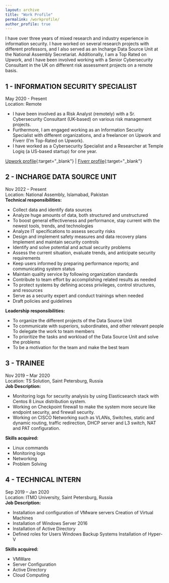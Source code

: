 ```yaml
---
layout: archive
title: "Work Profile"
permalink: /workprofile/
author_profile: true
---
```

I have over three years of mixed research and industry experience in information security. I have worked on several research projects with different professors, and I also served as an Incharge Data Source Unit at the National Assembly Secretariat. Additionally, I am a Top Rated on Upwork, and I have been involved working with a Senior Cybersecurity Consultant in the UK on different risk assessment projects on a remote basis.

1 - INFORMATION SECURITY SPECIALIST
---
May 2020 - Present \
Location: Remote 
- I have been involved as a Risk Analyst (remotely) with a Sr. Cybersecurity Consultant (UK-based) on various risk management projects.
- Furthermore, I am engaged working as an Information Security Specialist with different organizations, and a freelancer on Upwork and Fiverr (I’m Top-Rated on Upwork).
- I have worked as a Cybersecurity Specialist and a Researcher at Temple Logiq (a US-based startup) for one year.

[Upwork profile](https://www.upwork.com/freelancers/mirshahzad){:target="_blank"} |
 [Fiverr profile](https://www.fiverr.com/mirshahzad007){:target="_blank"}


2 - INCHARGE DATA SOURCE UNIT
---
Nov 2022 – Present \
Location: National Assembly, Islamabad, Pakistan\
**Technical responsibilities:**
- Collect data and identify data sources
- Analyze huge amounts of data, both structured and unstructured
- To boost general effectiveness and performance, stay current with the newest tools, trends, and technologies
- Analyze IT specifications to assess security risks
- Design and implement safety measures and data recovery plans Implement and maintain security controls
- Identify and solve potential and actual security problems
- Assess the current situation, evaluate trends, and anticipate security requirements
- Keep users informed by preparing performance reports; and communicating system status
- Maintain quality service by following organization standards
- Contribute to team effort by accomplishing related results as needed
- To protect systems by defining access privileges, control structures, and resources
- Serve as a security expert and conduct trainings when needed
- Draft policies and guidelines

**Leadership responsibilities:**
- To organize the different projects of the Data Source Unit
- To communicate with superiors, subordinates, and other relevant people To delegate the work to team members
- To prioritize the tasks and workload of the Data Source Unit and solve the problems
- To be a motivation for the team and make the best team

3 - TRAINEE
---
Nov 2019 – Mar 2020 \
Location: TS Solution, Saint Petersburg, Russia \
**Job Description:**
- Monitoring logs for security analysis by using Elasticsearch stack with Centos 8 Linux distribution system.
- Working on Checkpoint firewall to make the system more secure like endpoint security, and firewall security.
- Working on CISCO Networking such as VLANs, Switches, static and dynamic routing, traffic redirection, DHCP server and L3 switch, NAT and PAT configuration.

**Skills acquired:**
- Linux commands 
- Monitoring logs 
- Networking 
- Problem Solving

4 - TECHNICAL INTERN
---
Sep 2019 – Jan 2020 \
Location: ITMO University, Saint Petersburg, Russia \
**Job Description:**
- Installation and configuration of VMware servers Creation of Virtual Machines
- Installation of Windows Server 2016
- Installation of Active Directory
- Defined roles for Users Windows Backup Systems Installation of Hyper-V

**Skills acquired:**
- VMWare
- Server Configuration
- Active Directory
- Cloud Computing